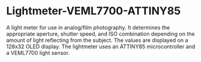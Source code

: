 # Lightmeter-VEML7700-ATTINY85
A light meter for use in analog/film photography. It determines the appropriate aperture, shutter speed, and ISO combination depending on the amount of light reflecting from the subject. The values are displayed on a 128x32 OLED display. The lightmeter uses an ATTINY85 microcontroller and a VEML7700 light sensor.
